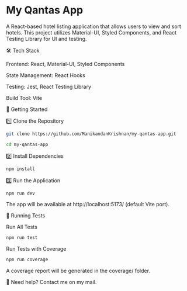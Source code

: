 # My Qantas App

A React-based hotel listing application that allows users to view and sort hotels. This project utilizes Material-UI, Styled Components, and React Testing Library for UI and testing.

🛠 Tech Stack

Frontend: React, Material-UI, Styled Components

State Management: React Hooks

Testing: Jest, React Testing Library

Build Tool: Vite

🚀 Getting Started

1️⃣ Clone the Repository
```bash
git clone https://github.com/ManikandanKrishnan/my-qantas-app.git

cd my-qantas-app
```

2️⃣ Install Dependencies
```bash
npm install
```

3️⃣ Run the Application
```bash
npm run dev
```

The app will be available at http://localhost:5173/ (default Vite port).

🧪 Running Tests

Run All Tests

```bash
npm run test
```

Run Tests with Coverage

```bash
npm run coverage
```

A coverage report will be generated in the coverage/ folder.


📧 Need help? Contact me on my mail.
